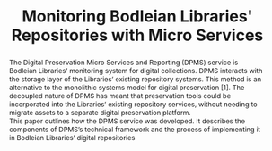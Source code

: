 ---
abstract: The Digital Preservation Micro Services and Reporting (DPMS) service is
  Bodleian Libraries’ monitoring system for digital collections. DPMS interacts with
  the storage layer of the Libraries’ existing repository systems. This method is
  an alternative to the monolithic systems model for digital preservation [1]. The
  decoupled nature of DPMS has meant that preservation tools could be incorporated
  into the Libraries’ existing repository services, without needing to migrate assets
  to a separate digital preservation platform.  <br />This paper outlines how the
  DPMS service was developed. It describes the components of DPMS’s technical framework
  and the process of implementing it in Bodleian Libraries’ digital repositories
creators:
- Edith Halvarsson
- James Mooney
- Sebastian Lange
date: null
document_url: https://osf.io/download/zstqh/
grand_parent: iPRES
institutions:
- Bodleian Libraries, University Of Oxford
keywords:
- micro services
- open source
- reporting
landing_page_url: https://osf.io/8mxja/
language: eng
layout: publication
license: CC-BY 4.0 International
notes_url: https://osf.io/download/t285c/
parent: iPRES 2022
publication_type: short paper
size: null
slides_url: https://osf.io/download/h7bd9/
source_name: iPRES:osf:8mxja
stream_url: https://youtu.be/a1pweZSjXXw
title: Monitoring Bodleian Libraries' Repositories with Micro Services
year: 2022
---